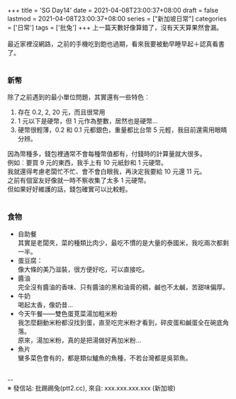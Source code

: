 +++
title = 'SG Day14'
date = 2021-04-08T23:00:37+08:00
draft = false
lastmod = 2021-04-08T23:00:37+08:00
series = ["新加坡日常"]
categories = ['日常']
tags = ['批兔']
+++
上一篇天數好像算錯了，沒有天天算果然會漏。<br>
<br>
最近家裡沒網路，之前的手機吃到飽也過期，看來我要被動早睡早起＋認真看書了。<br>
<br>
### 新幣 
除了之前遇到的最小單位問題，其實還有一些特色︰<br>
1. 存在 0.2, 2, 20 元，而且很常用
2. 1 元以下是硬幣，但 1 元作為整數，居然也是硬幣…
3. 硬幣很輕薄，0.2 和 0.1 元都銀色，重量都比台幣 5 元輕，我目前還需用眼睛分辨。

因為幣種多，錢包裡通常不會每種幣值都有，付錢時的計算量就大很多。<br>
例如︰要買 9 元的東西，我手上有 10 元紙鈔和 1 元硬幣。<br>
我就還得考慮老闆忙不忙、會不會白眼我，再決定我要給 10 元還 11 元。<br>
之前有個室友好像就一時不察收集了太多 1 元硬幣。<br>
但如果好好維護的話，錢包確實可以比較輕。<br>
<br>
### 食物 
- 自助餐<br>
其實是老闆夾，菜的種類比肉少，最吃不慣的是大量的泰國米，我吃兩次都剩一半。<br>
- 蛋豆腐：<br>
像大條的美乃滋裝，很方便好吃，可以直接吃。<br>
- 醬油<br>
完全沒有醬油的香味、只有醬油的黑和油膏的稠，鹹也不太鹹，苦甜味偏厚。<br>
- 牛奶<br>
喝起太香，像奶昔…<br>
- 今天午餐——雙色蛋莧菜湯加粗米粉<br>
我怎麼翻動米粉都沒找到蛋，直至吃完米粉才看到，碎皮蛋和鹹蛋全在碗底角落。<br>
原來，湯加米粉，真的是把湯做好再加米粉…<br>
- 魚片<br>
蠻多菜色會有的，都是類似鱸魚的魚種，不若台灣都是吳郭魚。<br>
<br>
--<br>
※ 發信站: 批踢踢兔(ptt2.cc), 來自: xxx.xxx.xxx.xxx (新加坡)<br>
